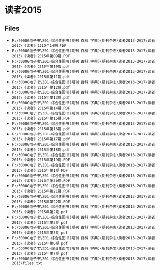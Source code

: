 # 读者2015

## Files

- `F:/5000G电子书\Z01-综合性图书(期刊 百科 字典)\期刊杂志\读者2013-2017\读者2015\《读者》2015年24期.PDF`
- `F:/5000G电子书\Z01-综合性图书(期刊 百科 字典)\期刊杂志\读者2013-2017\读者2015\《读者》2015年第09期.PDF`
- `F:/5000G电子书\Z01-综合性图书(期刊 百科 字典)\期刊杂志\读者2013-2017\读者2015\《读者》2015年第10期.pdf`
- `F:/5000G电子书\Z01-综合性图书(期刊 百科 字典)\期刊杂志\读者2013-2017\读者2015\《读者》2015年第11期.pdf`
- `F:/5000G电子书\Z01-综合性图书(期刊 百科 字典)\期刊杂志\读者2013-2017\读者2015\《读者》2015年第12期.pdf`
- `F:/5000G电子书\Z01-综合性图书(期刊 百科 字典)\期刊杂志\读者2013-2017\读者2015\《读者》2015年第13期.pdf`
- `F:/5000G电子书\Z01-综合性图书(期刊 百科 字典)\期刊杂志\读者2013-2017\读者2015\《读者》2015年第14期.PDF`
- `F:/5000G电子书\Z01-综合性图书(期刊 百科 字典)\期刊杂志\读者2013-2017\读者2015\《读者》2015年第15期.PDF`
- `F:/5000G电子书\Z01-综合性图书(期刊 百科 字典)\期刊杂志\读者2013-2017\读者2015\《读者》2015年第16期.pdf`
- `F:/5000G电子书\Z01-综合性图书(期刊 百科 字典)\期刊杂志\读者2013-2017\读者2015\《读者》2015年第17期.pdf`
- `F:/5000G电子书\Z01-综合性图书(期刊 百科 字典)\期刊杂志\读者2013-2017\读者2015\《读者》2015年第18期.pdf`
- `F:/5000G电子书\Z01-综合性图书(期刊 百科 字典)\期刊杂志\读者2013-2017\读者2015\《读者》2015年第19期.PDF`
- `F:/5000G电子书\Z01-综合性图书(期刊 百科 字典)\期刊杂志\读者2013-2017\读者2015\《读者》2015年第1期.PDF`
- `F:/5000G电子书\Z01-综合性图书(期刊 百科 字典)\期刊杂志\读者2013-2017\读者2015\《读者》2015年第20期.PDF`
- `F:/5000G电子书\Z01-综合性图书(期刊 百科 字典)\期刊杂志\读者2013-2017\读者2015\《读者》2015年第21期.PDF`
- `F:/5000G电子书\Z01-综合性图书(期刊 百科 字典)\期刊杂志\读者2013-2017\读者2015\《读者》2015年第22期.PDF`
- `F:/5000G电子书\Z01-综合性图书(期刊 百科 字典)\期刊杂志\读者2013-2017\读者2015\《读者》2015年第2期.pdf`
- `F:/5000G电子书\Z01-综合性图书(期刊 百科 字典)\期刊杂志\读者2013-2017\读者2015\《读者》2015年第3期.pdf`
- `F:/5000G电子书\Z01-综合性图书(期刊 百科 字典)\期刊杂志\读者2013-2017\读者2015\《读者》2015年第5期.pdf`
- `F:/5000G电子书\Z01-综合性图书(期刊 百科 字典)\期刊杂志\读者2013-2017\读者2015\《读者》2015年第6期.pdf`
- `F:/5000G电子书\Z01-综合性图书(期刊 百科 字典)\期刊杂志\读者2013-2017\读者2015\《读者》2015年第7期.pdf`
- `F:/5000G电子书\Z01-综合性图书(期刊 百科 字典)\期刊杂志\读者2013-2017\读者2015\files.txt`
